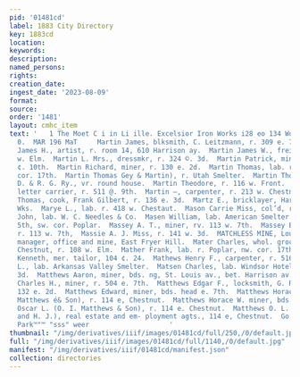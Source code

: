 ```yaml
---
pid: '01481cd'
label: 1883 City Directory
key: 1883cd
location: 
keywords: 
description: 
named_persons: 
rights: 
creation_date: 
ingest_date: '2023-08-09'
format: 
source: 
order: '1481'
layout: cmhc_item
text: '   1 The Moet C i in Li ille. Excelsior Iron Works i28 eo 134 Wo Einn ac, sence
  0.  MAR 196 MaT     Martin James, blksmith, C. Leitzmann, r. 309 e. 7th.  Martin
  James H., artist, r. room 14, 610 Harrison ay.  Martin James W., freighter, r. 186
  w. Elm.  Martin L. Mrs., dressmkr, r. 324 ©. 3d.  Martin Patrick, miner, r. 228
  ¢. 10th.  Martin Richard, miner, r. 130 e. 2d.  Martin Thomas, lab. r. Poplar, nw.
  cor. 17th.  Martin Thomas Gey & Martin), r. Utah Smelter.  Martin Thomas B., lab.
  D. & R. G. Ry., vr. round house.  Martin Theodore, r. 116 w. Front.  Martin W. C.,
  letter carrier, r. 511 @. 9th.  Martin —, carpenter, r. 213 w. Chestnut.  Martinez
  Thomas, cook, Frank Gilbert, r. 136 e. 3d.  Martz E., bricklayer, Harrison Reduction
  Wks.  Marye L., lab. r. 418 w. Chestaut.  Mason Carrie Miss, col’d, r. 139 w. 2d.  Mason
  John, lab. W. C. Needles & Co.  Masen William, lab. American Smelter.  Masonic Hall,
  5th, sw. cor. Poplar.  Massey A. T., miner, rv. 113 w. 7th.  Massey E. L., miner,
  r. 113 w. 7th,  Massie A. J. Miss, r. 141 w. 3d.  MATCHLESS MINE, Louis C. Leonard,
  manager, office and mine, East Fryer Hill.  Mater Charles, whol. grocer, 107 w.
  Chestnut, r. 108 w. Elm.  Mather Frank, lab. r. Poplar, nw. cor. 17th.  Matheson
  Kenneth, mer. tailor, 104 ¢. 24.  Mathews Henry F., carpenter, r. 516 w. Eim.  Mathien
  L., lab. Arkansas Valley Smelter.  Matsen Charles, lab. Windsor Hotel, r. 121 e.
  3d.  Matthews Aaron, miner, bds. ng, St. Louis av., bet. Harrison av., and Poplar.  Matthews
  Charles H., miner, r. 504 e. 7th.  Matthews Edgar F., locksmith, G. Reinhardt, r.
  132 e. 2d.  Matthews Edward, miner, bds. head e. 7th.  Matthews Horace J. (O. L.
  Matthews é& Son), r. 114 e, Chestnut.  Matthews Horace W. miner, bds. 422 e. 5th.  Matthews
  Oscar L. (O. I. Matthews & Son), r. 114 e. Chestnut.  Matthews O. L. & Son (O. L.
  and H. J.), real estate and em- ployment agts., 114 e, Chestnut.  Go to Joslin &
  Park™"™ "sss" weer                    '
thumbnail: "/img/derivatives/iiif/images/01481cd/full/250,/0/default.jpg"
full: "/img/derivatives/iiif/images/01481cd/full/1140,/0/default.jpg"
manifest: "/img/derivatives/iiif/01481cd/manifest.json"
collection: directories
---
```

